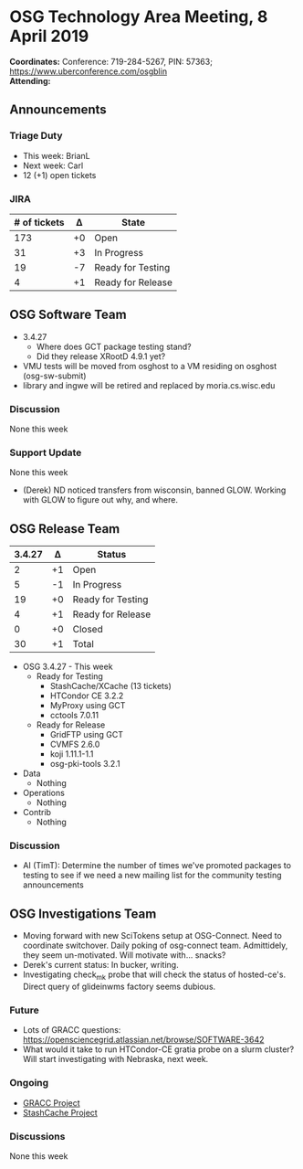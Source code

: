 # OSG Technology Area Meeting,  8 April 2019

**Coordinates:** Conference: 719-284-5267, PIN: 57363; <https://www.uberconference.com/osgblin>  
**Attending:**   


## Announcements


### Triage Duty

-   This week: BrianL
-   Next week: Carl
-   12 (+1) open tickets


### JIRA

| # of tickets | &Delta; | State             |
|------------ |------- |----------------- |
| 173          | +0      | Open              |
| 31           | +3      | In Progress       |
| 19           | -7      | Ready for Testing |
| 4            | +1      | Ready for Release |


## OSG Software Team

-   3.4.27  
    -   Where does GCT package testing stand?
    -   Did they release XRootD 4.9.1 yet?
-   VMU tests will be moved from osghost to a VM residing on osghost (osg-sw-submit)
-   library and ingwe will be retired and replaced by moria.cs.wisc.edu


### Discussion

None this week  


### Support Update

None this week  

- (Derek) ND noticed transfers from wisconsin, banned GLOW.  Working with GLOW to figure out why, and where.


## OSG Release Team

| 3.4.27 | &Delta; | Status            |
|------ |------- |----------------- |
| 2      | +1      | Open              |
| 5      | -1      | In Progress       |
| 19     | +0      | Ready for Testing |
| 4      | +1      | Ready for Release |
| 0      | +0      | Closed            |
| 30     | +1      | Total             |

-   OSG 3.4.27 - This week
    -   Ready for Testing  
        -   StashCache/XCache (13 tickets)
        -   HTCondor CE 3.2.2
        -   MyProxy using GCT
        -   cctools 7.0.11
    -   Ready for Release  
        -   GridFTP using GCT
        -   CVMFS 2.6.0
        -   koji 1.11.1-1.1
        -   osg-pki-tools 3.2.1
-   Data
    -   Nothing
-   Operations  
    -   Nothing
-   Contrib  
    -   Nothing


### Discussion

-   AI (TimT): Determine the number of times we've promoted packages to testing to see if we need a new mailing list for the community testing announcements


## OSG Investigations Team

-   Moving forward with new SciTokens setup at OSG-Connect.  Need to coordinate switchover.  Daily poking of osg-connect team.  Admittidely, they seem un-motivated.  Will motivate with... snacks?
-   Derek's current status: In bucker, writing.
-   Investigating check<sub>mk</sub> probe that will check the status of hosted-ce's.  Direct query of glideinwms factory seems dubious.

### Future
-   Lots of GRACC questions: <https://opensciencegrid.atlassian.net/browse/SOFTWARE-3642>
-   What would it take to run HTCondor-CE gratia probe on a slurm cluster?  Will start investigating with Nebraska, next week.



### Ongoing

-   [GRACC Project](https://opensciencegrid.atlassian.net/projects/GRACC)
-   [StashCache Project](http://opensciencegrid.org/docs/data/stashcache/overview/)


### Discussions

None this week
